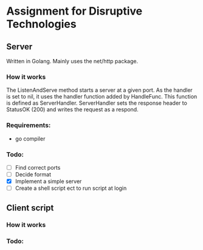 # Assignment for Disruptive Technologies
## Server
Written in Golang. Mainly uses the net/http package. 

### How it works
The ListenAndServe method starts a server at a given port. As the handler is set to nil, it uses the handler function added by HandleFunc. This function is defined as ServerHandler. ServerHandler sets the response header to StatusOK (200) and writes the request as a respond. 

### Requirements:
 - go compiler

### Todo:
 - [ ] Find correct ports
 - [ ] Decide format
 - [x] Implement a simple server
 - [ ] Create a shell script ect to run script at login  

## Client script

### How it works

### Todo:
